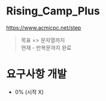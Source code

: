 # Rising_Camp_Plus

https://www.acmicpc.net/step
> 목표 => 문자열까지  
> 현재 - 반복문까지 완료

# 요구사항 개발
- 0% (시작 X)